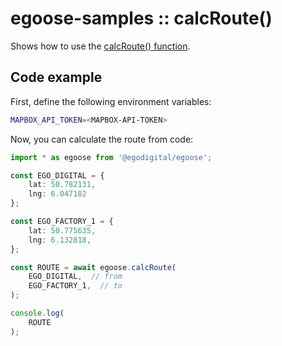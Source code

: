 # egoose-samples :: calcRoute()

Shows how to use the [calcRoute() function](https://egodigital.github.io/egoose/modules/_geo_index_.html#calcroute).

## Code example

First, define the following environment variables:

```bash
MAPBOX_API_TOKEN=<MAPBOX-API-TOKEN>
```

Now, you can calculate the route from code:

```typescript
import * as egoose from '@egodigital/egoose';

const EGO_DIGITAL = {
    lat: 50.782131,
    lng: 6.047182
};

const EGO_FACTORY_1 = {
    lat: 50.775635,
    lng: 6.132818,
};

const ROUTE = await egoose.calcRoute(
    EGO_DIGITAL,  // from
    EGO_FACTORY_1,  // to
);

console.log(
    ROUTE
);
```
